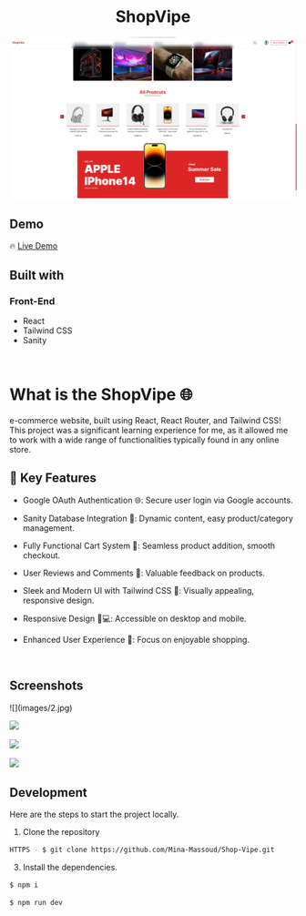 <h1 align='center'>ShopVipe</h1>

<p align="center">
  <img src="images/1.png" alt="Preview">
</p>
<h2>Demo</h2>

🔥 [Live Demo](https://shop-vipe.vercel.app/#/)

<h2>Built with</h2>

<h3>Front-End</h3>

- React
- Tailwind CSS
- Sanity

</br>

<h1>What is the ShopVipe 🌐</h1>

<p> e-commerce website, built using React, React Router, and Tailwind CSS! This project was a significant learning experience for me, as it allowed me to work with a wide range of functionalities typically found in any online store.
</p>



<h2>🚀 Key Features</h2>

- Google OAuth Authentication 🌐: Secure user login via Google accounts.

- Sanity Database Integration 🔄: Dynamic content, easy product/category management.

- Fully Functional Cart System 🛒: Seamless product addition, smooth checkout.

- User Reviews and Comments 💬: Valuable feedback on products.

- Sleek and Modern UI with Tailwind CSS 🎨: Visually appealing, responsive design.

- Responsive Design 📱💻: Accessible on desktop and mobile.

- Enhanced User Experience 🌟: Focus on enjoyable shopping.

</br>

<h2>Screenshots</h2>
![](images/2.jpg)

![](images/3.jpg)

![](images/4.jpg)

![](images/4.jpg)
</br>

<h2>Development</h2>

Here are the steps to start the project locally.

1. Clone the repository

```sh
HTTPS - $ git clone https://github.com/Mina-Massoud/Shop-Vipe.git
```

3. Install the dependencies.

```sh
$ npm i
```


```sh
$ npm run dev
```
